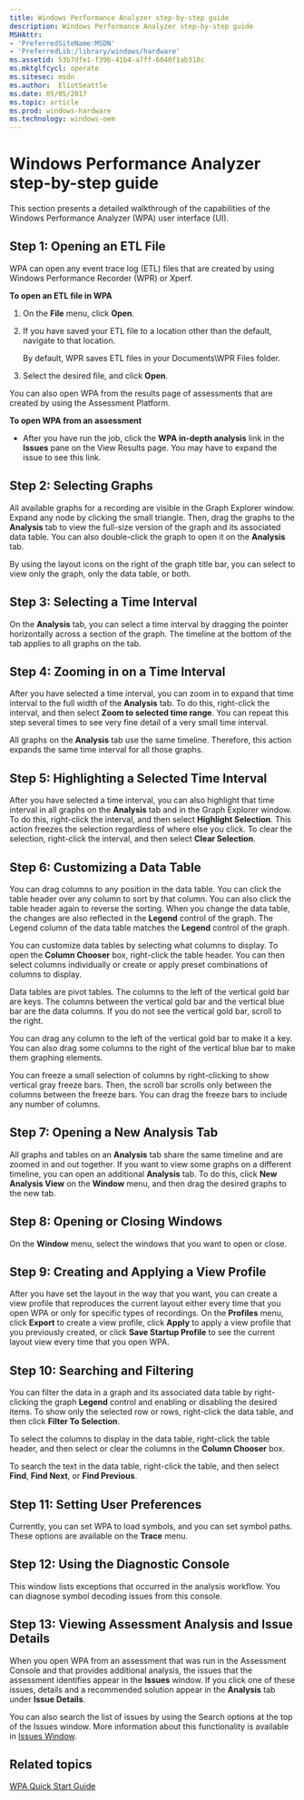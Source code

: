 ```yaml
---
title: Windows Performance Analyzer step-by-step guide
description: Windows Performance Analyzer step-by-step guide
MSHAttr:
- 'PreferredSiteName:MSDN'
- 'PreferredLib:/library/windows/hardware'
ms.assetid: 53b7dfe1-f39b-41b4-a7ff-6040f1ab318c
ms.mktglfcycl: operate
ms.sitesec: msdn
ms.author:  EliotSeattle
ms.date: 05/05/2017
ms.topic: article
ms.prod: windows-hardware
ms.technology: windows-oem
---
```


# Windows Performance Analyzer step-by-step guide


This section presents a detailed walkthrough of the capabilities of the Windows Performance Analyzer (WPA) user interface (UI).

## Step 1: Opening an ETL File


WPA can open any event trace log (ETL) files that are created by using Windows Performance Recorder (WPR) or Xperf.

**To open an ETL file in WPA**

1.  On the **File** menu, click **Open**.

2.  If you have saved your ETL file to a location other than the default, navigate to that location.

    By default, WPR saves ETL files in your Documents\\WPR Files folder.

3.  Select the desired file, and click **Open**.

You can also open WPA from the results page of assessments that are created by using the Assessment Platform.

**To open WPA from an assessment**

-   After you have run the job, click the **WPA in-depth analysis** link in the **Issues** pane on the View Results page. You may have to expand the issue to see this link.

## Step 2: Selecting Graphs


All available graphs for a recording are visible in the Graph Explorer window. Expand any node by clicking the small triangle. Then, drag the graphs to the **Analysis** tab to view the full-size version of the graph and its associated data table. You can also double-click the graph to open it on the **Analysis** tab.

By using the layout icons on the right of the graph title bar, you can select to view only the graph, only the data table, or both.

## Step 3: Selecting a Time Interval


On the **Analysis** tab, you can select a time interval by dragging the pointer horizontally across a section of the graph. The timeline at the bottom of the tab applies to all graphs on the tab.

## Step 4: Zooming in on a Time Interval


After you have selected a time interval, you can zoom in to expand that time interval to the full width of the **Analysis** tab. To do this, right-click the interval, and then select **Zoom to selected time range**. You can repeat this step several times to see very fine detail of a very small time interval.

All graphs on the **Analysis** tab use the same timeline. Therefore, this action expands the same time interval for all those graphs.

## Step 5: Highlighting a Selected Time Interval


After you have selected a time interval, you can also highlight that time interval in all graphs on the **Analysis** tab and in the Graph Explorer window. To do this, right-click the interval, and then select **Highlight Selection**. This action freezes the selection regardless of where else you click. To clear the selection, right-click the interval, and then select **Clear Selection**.

## Step 6: Customizing a Data Table


You can drag columns to any position in the data table. You can click the table header over any column to sort by that column. You can also click the table header again to reverse the sorting. When you change the data table, the changes are also reflected in the **Legend** control of the graph. The Legend column of the data table matches the **Legend** control of the graph.

You can customize data tables by selecting what columns to display. To open the **Column Chooser** box, right-click the table header. You can then select columns individually or create or apply preset combinations of columns to display.

Data tables are pivot tables. The columns to the left of the vertical gold bar are keys. The columns between the vertical gold bar and the vertical blue bar are the data columns. If you do not see the vertical gold bar, scroll to the right.

You can drag any column to the left of the vertical gold bar to make it a key. You can also drag some columns to the right of the vertical blue bar to make them graphing elements.

You can freeze a small selection of columns by right-clicking to show vertical gray freeze bars. Then, the scroll bar scrolls only between the columns between the freeze bars. You can drag the freeze bars to include any number of columns.

## Step 7: Opening a New Analysis Tab


All graphs and tables on an **Analysis** tab share the same timeline and are zoomed in and out together. If you want to view some graphs on a different timeline, you can open an additional **Analysis** tab. To do this, click **New Analysis View** on the **Window** menu, and then drag the desired graphs to the new tab.

## Step 8: Opening or Closing Windows


On the **Window** menu, select the windows that you want to open or close.

## Step 9: Creating and Applying a View Profile


After you have set the layout in the way that you want, you can create a view profile that reproduces the current layout either every time that you open WPA or only for specific types of recordings. On the **Profiles** menu, click **Export** to create a view profile, click **Apply** to apply a view profile that you previously created, or click **Save Startup Profile** to see the current layout view every time that you open WPA.

## Step 10: Searching and Filtering


You can filter the data in a graph and its associated data table by right-clicking the graph **Legend** control and enabling or disabling the desired items. To show only the selected row or rows, right-click the data table, and then click **Filter To Selection**.

To select the columns to display in the data table, right-click the table header, and then select or clear the columns in the **Column Chooser** box.

To search the text in the data table, right-click the table, and then select **Find**, **Find Next**, or **Find Previous**.

## Step 11: Setting User Preferences


Currently, you can set WPA to load symbols, and you can set symbol paths. These options are available on the **Trace** menu.

## Step 12: Using the Diagnostic Console


This window lists exceptions that occurred in the analysis workflow. You can diagnose symbol decoding issues from this console.

## Step 13: Viewing Assessment Analysis and Issue Details


When you open WPA from an assessment that was run in the Assessment Console and that provides additional analysis, the issues that the assessment identifies appear in the **Issues** window. If you click one of these issues, details and a recommended solution appear in the **Analysis** tab under **Issue Details**.

You can also search the list of issues by using the Search options at the top of the Issues window. More information about this functionality is available in [Issues Window](issues-window.md).

## Related topics


[WPA Quick Start Guide](wpa-quick-start-guide.md)

 

 







